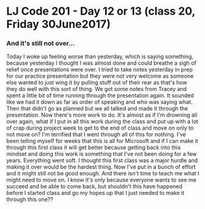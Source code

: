 # LJ Code 201 - Day 12 or 13 (class 20, Friday 30June2017)

### And it's still not over...

Today I woke up feeling worse than yesterday, which is saying something, because yesterday I thought I was almost done and could breathe a sigh of relief once presentations were over. I tried to take notes yesterday in prep for our practice presentation but they were not very welcome as someone else wanted to just wing it by pulling stuff out of their rear as that's how they do well with this sort of thing. We got some notes from Tracey and spent a little bit of time running through the presentation again. It sounded like we had it down as far as order of speaking and who was saying what. Then that didn't go as planned but we all talked and made it through the presentation. Now there's more work to do. It's almost as if I'm drowning all over again, what if I put in all this work during the class and put up with a lot of crap during project week to get to the end of class and move on only to not move on? I'm terrified that I went through all of this for nothing. I've been telling myself for weeks that this is all for Microsoft and if I can make it through this first class it will get better because getting back into this mindset and doing this work is something that I've not been doing for a few years. Everything went soft. I thought this first class was a major hurdle and making it over would be the hardest thing. Now I've put in a bunch of effort and it might still not be good enough. And there isn't time to teach me what I might need to move on. I know it's only because everyone wants to see me succeed and be able to come back, but shouldn't this have happened before I started class and go my hopes up that I just needed to make it through this one??
